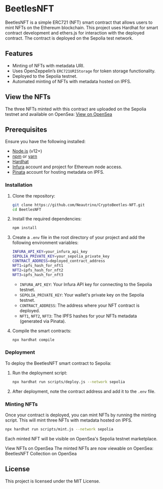 # BeetlesNFT

BeetlesNFT is a simple ERC721 (NFT) smart contract that allows users to mint NFTs on the Ethereum blockchain. This project uses Hardhat for smart contract development and ethers.js for interaction with the deployed contract. The contract is deployed on the Sepolia test network.

## Features
- Minting of NFTs with metadata URI.
- Uses OpenZeppelin’s `ERC721URIStorage` for token storage functionality.
- Deployed to the Sepolia testnet.
- Automated minting of NFTs with metadata hosted on IPFS.

## View the NFTs

The three NFTs minted with this contract are uploaded on the Sepolia testnet and available on OpenSea:
[View on OpenSea](https://testnets.opensea.io/0x0f4226f1063140A7fB790D09166C9d4908BC7Ce6)

## Prerequisites

Ensure you have the following installed:

- [Node.js](https://nodejs.org/) (v12+)
- [npm](https://www.npmjs.com/) or [yarn](https://yarnpkg.com/)
- [Hardhat](https://hardhat.org/)
- [Infura](https://infura.io/) account and project for Ethereum node access.
- [Pinata](https://pinata.cloud/) account for hosting metadata on IPFS.

### Installation

1. Clone the repository:

    ```bash
    git clone https://github.com/Neautrino/CryptoBeetles-NFT.git
    cd BeetlesNFT
    ```

2. Install the required dependencies:

    ```bash
    npm install
    ```

3. Create a `.env` file in the root directory of your project and add the following environment variables:

    ```bash
    INFURA_API_KEY=your_infura_api_key
    SEPOLIA_PRIVATE_KEY=your_sepolia_private_key
    CONTRACT_ADDRESS=deployed_contract_address
    NFT1=ipfs_hash_for_nft1
    NFT2=ipfs_hash_for_nft2
    NFT3=ipfs_hash_for_nft3
    ```

    - `INFURA_API_KEY`: Your Infura API key for connecting to the Sepolia testnet.
    - `SEPOLIA_PRIVATE_KEY`: Your wallet's private key on the Sepolia testnet.
    - `CONTRACT_ADDRESS`: The address where your NFT contract is deployed.
    - `NFT1`, `NFT2`, `NFT3`: The IPFS hashes for your NFTs metadata (generated via Pinata).

4. Compile the smart contracts:

    ```bash
    npx hardhat compile
    ```

### Deployment

To deploy the BeetlesNFT smart contract to Sepolia:

1. Run the deployment script:

    ```bash
    npx hardhat run scripts/deploy.js --network sepolia
    ```

2. After deployment, note the contract address and add it to the `.env` file.

### Minting NFTs

Once your contract is deployed, you can mint NFTs by running the minting script. This will mint three NFTs with metadata hosted on IPFS.

```bash
npx hardhat run scripts/mint.js --network sepolia
```

Each minted NFT will be visible on OpenSea's Sepolia testnet marketplace.

View NFTs on OpenSea
The minted NFTs are now viewable on OpenSea: BeetlesNFT Collection on OpenSea

## License
This project is licensed under the MIT License.
